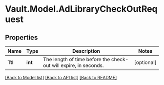 # Vault.Model.AdLibraryCheckOutRequest

## Properties

Name | Type | Description | Notes
------------ | ------------- | ------------- | -------------
**Ttl** | **int** | The length of time before the check-out will expire, in seconds. | [optional] 

[[Back to Model list]](../README.md#documentation-for-models) [[Back to API list]](../README.md#documentation-for-api-endpoints) [[Back to README]](../README.md)

